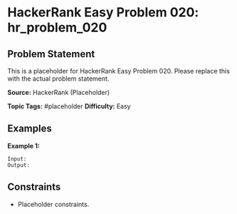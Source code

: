 # HackerRank Easy Problem 020: hr_problem_020

## Problem Statement

This is a placeholder for HackerRank Easy Problem 020.
Please replace this with the actual problem statement.

**Source:** HackerRank (Placeholder)

**Topic Tags:** #placeholder
**Difficulty:** Easy

## Examples

**Example 1:**

```
Input:
Output:
```

## Constraints

- Placeholder constraints.
